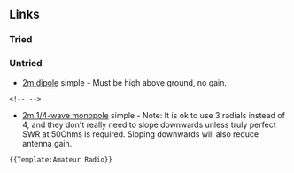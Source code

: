 ## Links

### Tried

### Untried

-   [2m dipole](http://www.hamuniverse.com/2mtrcheap.html) simple - Must
    be high above ground, no gain.

```{=html}
<!-- -->
```
-   [2m 1/4-wave monopole](http://www.hamuniverse.com/2metergp.html)
    simple - Note: It is ok to use 3 radials instead of 4, and they
    don't really need to slope downwards unless truly perfect SWR at
    50Ohms is required. Sloping downwards will also reduce antenna gain.

```{=mediawiki}
{{Template:Amateur Radio}}
```
